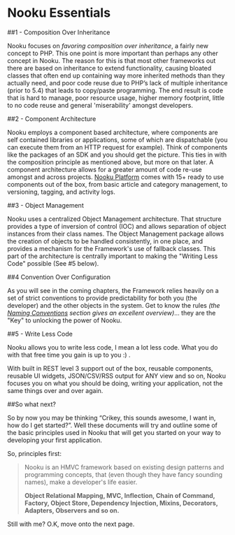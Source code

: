 # Nooku Essentials

##1 - Composition Over Inheritance

Nooku focuses on _favoring composition over inheritance_, a fairly new concept to PHP. This one point is more important than perhaps
any other concept in Nooku. The reason for this is that most other frameworks out there are based on inheritance to extend
functionality, causing bloated classes that often end up containing way more inherited methods than they actually need,
and poor code reuse due to PHP’s lack of multiple inheritance (prior to 5.4) that leads to copy/paste programming. The end
result is code that is hard to manage, poor resource usage, higher memory footprint, little to no code reuse and general
'miserability' amongst developers.

##2 - Component Architecture

Nooku employs a component based architecture, where components are self contained libraries or applications, some of which
are dispatchable (you can execute them from an HTTP request for example). Think of components like the packages of an SDK and
you should get the picture. This ties in with the composition principle as mentioned above, but more on that later. A component
architecture allows for a greater amount of code re-use amongst and across projects. [Nooku Platform](https://github.com/nooku/nooku-platform)
comes with 15+ ready to use components out of the box, from basic article and category management, to versioning, tagging, and activity logs.

##3 - Object Management

Nooku uses a centralized Object Management architecture. That structure provides a type of inversion of control (IOC) and allows separation
of object instances from their class names. The Object Management package allows the creation of objects to be handled consistently,
in one place, and provides a mechanism for the Framework's use of fallback classes. This part of the architecture is centrally important to
making the "Writing Less Code" possible (See #5 below).

##4 Convention Over Configuration

As you will see in the coming chapters, the Framework relies heavily on a set of strict conventions to provide predictability for both you (the developer)
and the other objects in the system. Get to know the rules _(the [Naming Conventions](essentials/naming-conventions.md) section gives an excellent overview)_...
they are the "Key" to unlocking the power of Nooku.

##5 - Write Less Code

Nooku allows you to write less code, I mean a lot less code. What you do with that free time you gain is up to you :) .

With built in REST level 3 support out of the box, reusable components, reusable UI widgets, JSON/CSV/RSS output for ANY view and so on,
Nooku focuses you on what you should be doing, writing your application, not the same things over and over again.

##So what next?

So by now you may be thinking “Crikey, this sounds awesome, I want in, how do I get started?”.
Well these documents will try and outline some of the basic principles used in Nooku that will get you started on your
way to developing your first application.

So, principles first:

> Nooku is an HMVC framework based on existing design patterns and programming concepts, that (even
>though they have fancy sounding names), make a developer's life easier.
>
>**Object Relational Mapping, MVC, Inflection, Chain of Command, Factory, Object Store, Dependency Injection, Mixins, Decorators, Adapters, Observers and so on.**

Still with me? O.K, move onto the next page.